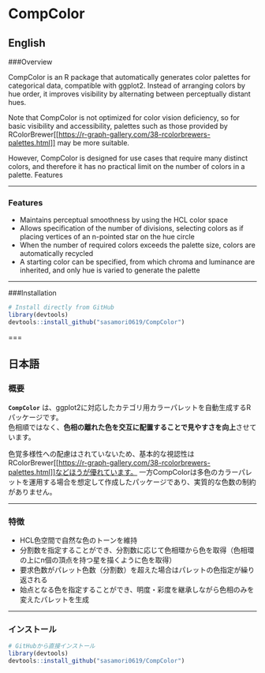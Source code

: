 # CompColor

## English

###Overview

CompColor is an R package that automatically generates color palettes for categorical data, compatible with ggplot2.
Instead of arranging colors by hue order, it improves visibility by alternating between perceptually distant hues.

Note that CompColor is not optimized for color vision deficiency, so for basic visibility and accessibility, palettes such as those provided by RColorBrewer[[https://r-graph-gallery.com/38-rcolorbrewers-palettes.html]] may be more suitable.

However, CompColor is designed for use cases that require many distinct colors, and therefore it has no practical limit on the number of colors in a palette.
Features

---

### Features
- Maintains perceptual smoothness by using the HCL color space
- Allows specification of the number of divisions, selecting colors as if placing vertices of an n-pointed star on the hue circle
- When the number of required colors exceeds the palette size, colors are automatically recycled
- A starting color can be specified, from which chroma and luminance are inherited, and only hue is varied to generate the palette

---

###Installation

```r
# Install directly from GitHub
library(devtools)
devtools::install_github("sasamori0619/CompColor")
```

===

## 日本語

### 概要
**`CompColor`** は、ggplot2に対応したカテゴリ用カラーパレットを自動生成するRパッケージです。  
色相順ではなく、**色相の離れた色を交互に配置することで見やすさを向上**させています。

色覚多様性への配慮はされていないため、基本的な視認性はRColorBrewer[[https://r-graph-gallery.com/38-rcolorbrewers-palettes.html]]などほうが優れています。
一方CompColorは多色のカラーパレットを運用する場合を想定して作成したパッケージであり、実質的な色数の制約がありません。

---

### 特徴

- HCL色空間で自然な色のトーンを維持
- 分割数を指定することができ、分割数に応じて色相環から色を取得（色相環の上にn個の頂点を持つ星を描くように色を取得）
- 要求色数がパレット色数（分割数）を超えた場合はパレットの色指定が繰り返される
- 始点となる色を指定することができ、明度・彩度を継承しながら色相のみを変えたパレットを生成

---

### インストール

```r
# GitHubから直接インストール
library(devtools)
devtools::install_github("sasamori0619/CompColor")
```
